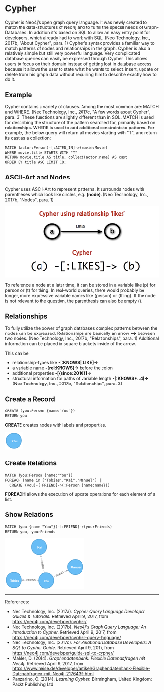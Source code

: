 # Cypher

Cypher is Neo4j’s open graph query language. It was newly created to match the data-structures of Neo4j and to fulfill the special needs of Graph-Databases.
In addition it's based on SQL to allow an easy entry point for developers, which already had to work with SQL. (Neo Technology, Inc., 2017b, "About Cypher", para. 1)
Cypher’s syntax provides a familiar way to match patterns of nodes and relationships in the graph.
Cypher is also a relatively simple but still very powerful language.
Very complicated database queries can easily be expressed through Cypher.
This allows users to focus on their domain instead of getting lost in database access because it allows the user to state what he wants to select, insert, update or delete from his graph data without requiring him to describe exactly how to do it.

## Example

Cypher contains a variety of clauses. 
Among the most common are: MATCH and WHERE. (Neo Technology, Inc., 2017c, "A few words about Cypher", para. 3)
These functions are slightly different than in SQL.
MATCH is used for describing the structure of the pattern searched for, primarily based on relationships.
WHERE is used to add additional constraints to patterns.
For example, the below query will return all movies starting with "T", and return its cast as a collection:
```
MATCH (actor:Person)-[:ACTED_IN]->(movie:Movie)  
WHERE movie.title STARTS WITH "T"  
RETURN movie.title AS title, collect(actor.name) AS cast  
ORDER BY title ASC LIMIT 10;
```

## ASCII-Art and Nodes

Cypher uses ASCII-Art to represent patterns. It surrounds nodes with parentheses which look like circles, e.g. **(node)**. (Neo Technology, Inc., 2017b, "Nodes", para. 1)

![node ascii art](/paper/images/cypher_pattern_simple.png)

To reference a node at a later time, it can be stored in a variable like (p) for person or (t) for thing.
In real-world queries, there would probably be longer, more expressive variable names like (person) or (thing).
If the node is not relevant to the question, the parenthesis can also be empty ().

## Relationships

To fully utilize the power of graph databases complex patterns between the nodes can be expressed.
Relationships are basically an arrow **-->** between two nodes. (Neo Technology, Inc., 2017b, "Relationships", para. 1)
Additional information can be placed in square brackets inside of the arrow.

This can be

- relationship-types like **-[:KNOWS|:LIKE]->**
- a variable name **-[rel:KNOWS]->** before the colon
- additional properties **-[{since:2010}]->**
- structural information for paths of variable length **-[:KNOWS\*..4]->**
(Neo Technology, Inc., 2017b, "Relationships", para. 3)

## Create a Record

```
CREATE (you:Person {name:"You"})
RETURN you
```
**CREATE** creates nodes with labels and properties.

![graph you](/paper/images/you.png)

## Create Relations

```
MATCH (you:Person {name:"You"})
FOREACH (name in ["Tobias","Kai","Manuel"] |
  CREATE (you)-[:FRIEND]->(:Person {name:name}))
```
**FOREACH** allows the execution of update operations for each element of a list.

## Show Relations

```
MATCH (you {name:"You"})-[:FRIEND]->(yourFriends)
RETURN you, yourFriends
```

![graph friends](/paper/images/friends.png)


***
References:

- Neo Technology, Inc. (2017a). _Cypher Query Language Developer Guides & Tutorials._ Retrieved April 9, 2017, from https://neo4j.com/developer/cypher/
- Neo Technology, Inc. (2017b). _Neo4j's Graph Query Language: An Introduction to Cypher._ Retrieved April 9, 2017, from https://neo4j.com/developer/cypher-query-language/
- Neo Technology, Inc. (2017c). _For Relational Database Developers: A SQL to Cypher Guide._ Retrieved April 9, 2017, from https://neo4j.com/developer/guide-sql-to-cypher/
- Mahler, D. (2014). _Graphendatenbank: Flexible Datenabfragen mit Neo4j._ Retrieved April 9, 2017, from https://www.heise.de/developer/artikel/Graphendatenbank-Flexible-Datenabfragen-mit-Neo4j-2176439.html
- Panzarino, O. (2014). _Learning Cypher._ Birmingham, United Kingdom: Packt Publishing Ltd
